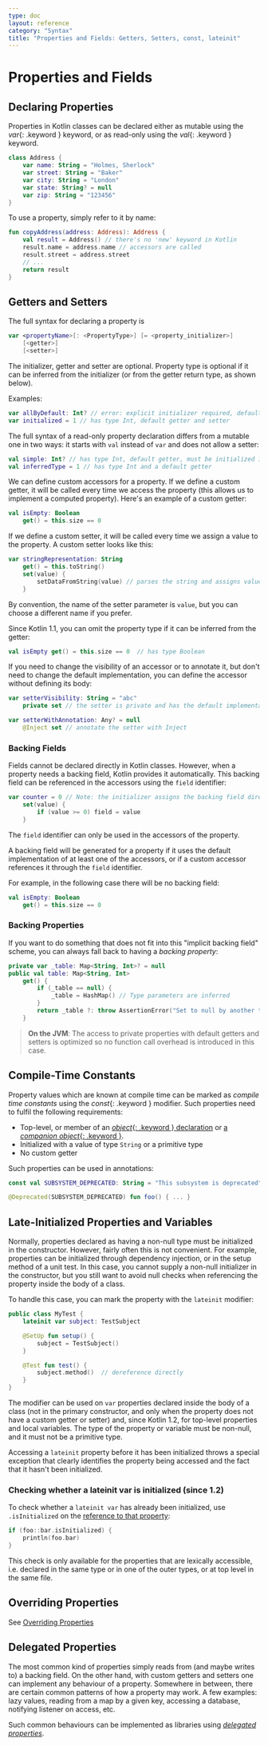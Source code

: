 ```yaml
---
type: doc
layout: reference
category: "Syntax"
title: "Properties and Fields: Getters, Setters, const, lateinit"
---
```


# Properties and Fields

## Declaring Properties

Properties in Kotlin classes can be declared either as mutable using the *var*{: .keyword } keyword, or as read-only using the *val*{: .keyword } keyword.

<div class="sample" markdown="1" theme="idea" data-highlight-only>

```kotlin
class Address {
    var name: String = "Holmes, Sherlock"
    var street: String = "Baker"
    var city: String = "London"
    var state: String? = null
    var zip: String = "123456"
}
```
</div>

To use a property, simply refer to it by name:

<div class="sample" markdown="1" theme="idea" data-highlight-only>

```kotlin
fun copyAddress(address: Address): Address {
    val result = Address() // there's no 'new' keyword in Kotlin
    result.name = address.name // accessors are called
    result.street = address.street
    // ...
    return result
}
```
</div>

## Getters and Setters

The full syntax for declaring a property is

<div class="sample" markdown="1" theme="idea" data-highlight-only auto-indent="false">

```kotlin
var <propertyName>[: <PropertyType>] [= <property_initializer>]
    [<getter>]
    [<setter>]
```
</div>

The initializer, getter and setter are optional. Property type is optional if it can be inferred from the initializer
(or from the getter return type, as shown below).

Examples:

<div class="sample" markdown="1" theme="idea" data-highlight-only auto-indent="false">

```kotlin
var allByDefault: Int? // error: explicit initializer required, default getter and setter implied
var initialized = 1 // has type Int, default getter and setter
```
</div>

The full syntax of a read-only property declaration differs from a mutable one in two ways: it starts with `val` instead of `var` and does not allow a setter:

<div class="sample" markdown="1" theme="idea" data-highlight-only auto-indent="false">

```kotlin
val simple: Int? // has type Int, default getter, must be initialized in constructor
val inferredType = 1 // has type Int and a default getter
```
</div>

We can define custom accessors for a property. If we define a custom getter, it will be called every time we access
the property (this allows us to implement a computed property). Here's an example of a custom getter:

<div class="sample" markdown="1" theme="idea" data-highlight-only auto-indent="false">

```kotlin
val isEmpty: Boolean
    get() = this.size == 0
```
</div>

If we define a custom setter, it will be called every time we assign a value to the property. A custom setter looks like this:

<div class="sample" markdown="1" theme="idea" data-highlight-only auto-indent="false">

```kotlin
var stringRepresentation: String
    get() = this.toString()
    set(value) {
        setDataFromString(value) // parses the string and assigns values to other properties
    }
```
</div>

By convention, the name of the setter parameter is `value`, but you can choose a different name if you prefer.

Since Kotlin 1.1, you can omit the property type if it can be inferred from the getter:

<div class="sample" markdown="1" theme="idea" data-highlight-only>

```kotlin
val isEmpty get() = this.size == 0  // has type Boolean
```
</div>

If you need to change the visibility of an accessor or to annotate it, but don't need to change the default implementation,
you can define the accessor without defining its body:

<div class="sample" markdown="1" theme="idea" data-highlight-only auto-indent="false">

```kotlin
var setterVisibility: String = "abc"
    private set // the setter is private and has the default implementation

var setterWithAnnotation: Any? = null
    @Inject set // annotate the setter with Inject
```
</div>

### Backing Fields

Fields cannot be declared directly in Kotlin classes. However, when a property needs a backing field, Kotlin provides it automatically. This backing field can be referenced in the accessors using the `field` identifier:

<div class="sample" markdown="1" theme="idea" data-highlight-only auto-indent="false">

```kotlin
var counter = 0 // Note: the initializer assigns the backing field directly
    set(value) {
        if (value >= 0) field = value
    }
```
</div>

The `field` identifier can only be used in the accessors of the property.

A backing field will be generated for a property if it uses the default implementation of at least one of the accessors, or if a custom accessor references it through the `field` identifier.

For example, in the following case there will be no backing field:

<div class="sample" markdown="1" theme="idea" data-highlight-only auto-indent="false">

```kotlin
val isEmpty: Boolean
    get() = this.size == 0
```
</div>

### Backing Properties

If you want to do something that does not fit into this "implicit backing field" scheme, you can always fall back to having a *backing property*:

<div class="sample" markdown="1" theme="idea" data-highlight-only auto-indent="false">

```kotlin
private var _table: Map<String, Int>? = null
public val table: Map<String, Int>
    get() {
        if (_table == null) {
            _table = HashMap() // Type parameters are inferred
        }
        return _table ?: throw AssertionError("Set to null by another thread")
    }
```
</div>

> **On the JVM**: The access to private properties with default getters and setters is optimized
so no function call overhead is introduced in this case.


## Compile-Time Constants

Property values which are known at compile time can be marked as _compile time constants_ using the *const*{: .keyword } modifier.
Such properties need to fulfil the following requirements:

  * Top-level, or member of an [*object*{: .keyword } declaration](object-declarations.html#object-declarations) or [a *companion object*{: .keyword }](object-declarations.html#companion-objects).
  * Initialized with a value of type `String` or a primitive type
  * No custom getter

Such properties can be used in annotations:

<div class="sample" markdown="1" theme="idea" data-highlight-only>

```kotlin
const val SUBSYSTEM_DEPRECATED: String = "This subsystem is deprecated"

@Deprecated(SUBSYSTEM_DEPRECATED) fun foo() { ... }
```
</div>


## Late-Initialized Properties and Variables

Normally, properties declared as having a non-null type must be initialized in the constructor.
However, fairly often this is not convenient. For example, properties can be initialized through dependency injection,
or in the setup method of a unit test. In this case, you cannot supply a non-null initializer in the constructor,
but you still want to avoid null checks when referencing the property inside the body of a class.

To handle this case, you can mark the property with the `lateinit` modifier:

<div class="sample" markdown="1" theme="idea" data-highlight-only>

```kotlin
public class MyTest {
    lateinit var subject: TestSubject

    @SetUp fun setup() {
        subject = TestSubject()
    }

    @Test fun test() {
        subject.method()  // dereference directly
    }
}
```
</div>

The modifier can be used on `var` properties declared inside the body of a class (not in the primary constructor, and only
when the property does not have a custom getter or setter) and, since Kotlin 1.2, for top-level properties and 
local variables. The type of the property or variable must be non-null, and it must not be a primitive type.

Accessing a `lateinit` property before it has been initialized throws a special exception that clearly identifies the property
being accessed and the fact that it hasn't been initialized.

### Checking whether a lateinit var is initialized (since 1.2)

To check whether a `lateinit var` has already been initialized, use `.isInitialized` on 
the [reference to that property](reflection.html#property-references):

<div class="sample" markdown="1" theme="idea" data-highlight-only>

```kotlin
if (foo::bar.isInitialized) {
    println(foo.bar)
}
```
</div>

This check is only available for the properties that are lexically accessible, i.e. declared in the same type or in one of
the outer types, or at top level in the same file.

## Overriding Properties

See [Overriding Properties](classes.html#overriding-properties)

## Delegated Properties
  
The most common kind of properties simply reads from (and maybe writes to) a backing field. 
On the other hand, with custom getters and setters one can implement any behaviour of a property.
Somewhere in between, there are certain common patterns of how a property may work. A few examples: lazy values,
reading from a map by a given key, accessing a database, notifying listener on access, etc.

Such common behaviours can be implemented as libraries using [_delegated properties_](delegated-properties.html).
